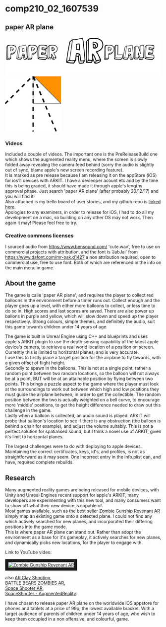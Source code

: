 # comp210_02_1607539

## paper AR plane

![logo](https://github.com/Stompyy/COMP210_2_interace_task/blob/master/PaperARplaneMobile/comp210/PARLogo.png)  
![app icon](https://github.com/Stompyy/COMP210_2_interace_task/blob/master/PaperARplaneMobile/comp210/PaperARplaneMobile/Pap180.png)  

### Videos

Included a couple of videos. The important one is the PreReleaseBuild one which shows the augmented reality menu, where the screen is slowly folded away revealing the camera feed behind (sorry the audio is slightly out of sync, blame apple's new screen recording feature).  
It is marked as pre release because I am releasing it on the appStore (iOS) for ios11 devices with ARKIT. I have a devleoper acount etc and by the time this is being graded, it should have made it through apple's lengthy approval phase. Just search 'paper AR plane' (after probably 20/12/17) and you will find it!  
Also attached is my trello board of user stories, and my github repo is [linked here](https://github.com/Stompyy/COMP210_2_interace_task).  
Apologies to any examiners, in order to release for iOS, I had to do all my development on a mac, so building on any other OS may not work. Then again it may! Please feel free to try.  

### Creative commons licenses

I sourced audio from https://www.bensound.com/ 'cute.wav', free to use on commercial projects with attribution, and the font is 'JabJai' from https://www.dafont.com/mr-oak.d1427 a non attribution required, open to commercial use, free to use font. Both of which are referenced in the info on the main menu in game.  

## About the game

The game is calle 'paper AR plane', and requires the player to collect red balloons in the environment before a timer runs out. Collect enough and the player goes up a level, with either more balloons to collect, or less time to do so in.  High scores and last scores are saved. There are also power up ballons in purple and yellow, which will slow down and speed up the player respectively.  Strong colours, simple themes, and definitely the audio, suit this game towards children under 14 years of age.

The game is built in Unreal Engine using C++ and blueprints and uses apple's ARKIT plugin to use the depth sensing capability of the latest apple device's camera, to retrieve a real world location of a position on screen. Currently this is limited to horizontal planes, and is very accurate.  
I use this to firstly place a target position for the airplane to fly towards, with a given offset of flight height.  
Secondly to spawn in the balloons. This is not at a single point, rather a random point between two random locations, so the balloon will not always be at a point, BUT will be at an attainable position by flying between two points. This brings a puzzle aspect to the game where the player must look at the surroundings to work out between which high and low positions they must guide the airplane between, in order to get the collectible. The random position between the two is actually weighted on a bell curve, to encourage more 'middle' positions, to get the height difference needed to draw out this challenge in the game.  
Lastly when a balloon is collected, an audio sound is played. ARKIT will probe that balloon's location to see if there is any obstruction (the balloon is behind a chair for example), and adjust the volume suitably. This is not a perfect solution for spatialised sound, but I think a novel use of ARKIT, given it's limit to horizontal planes.

The largest challenges were to do with deploying to apple devices.  Maintaining the correct certificates, keys, id's, and profiles, is not as straightforward as it may seem. One incorrect entry in the info.plist can, and have, required complete rebuilds.

## Research

Many augmented reality games are being released for mobile devices, with Unity and Unreal Engines recent support for apple's ARKIT, many developers are experimenting with this new tool, and many consumers want to show off what their new device is capable of.  
Most games available, such as the best seller [Zombie Gunship Revenant AR](https://itunes.apple.com/us/app/zombie-gunship-revenant-ar/id1254976492?mt=8) simply map an existing game onto a detected plane. I could not find any which actively searched for new planes, and incorporated their differing positions into the game mode.  
This is where paper AR plane can stand out. Rather than adopt the environment as a base for it's gameplay, it actively searches for new planes, and dynamically picks new locations, for the player to engage with.

Link to YouTube video:  

<a href="http://www.youtube.com/watch?feature=player_embedded&v=qPQuvQqKprQ" target="Zombie Gunship Revenant AR"><img src="http://img.youtube.com/vi/qPQuvQqKprQ/0.jpg" 
alt="Zombie Gunship Revenant AR" width="480" height="360" border="10" /></a>

also [AR Clay Shooting](https://itunes.apple.com/gb/app/ar-clay-shooting/id1253385830?mt=8),  
[BATTLE BEARS ZOMBIES AR](https://itunes.apple.com/us/app/battle-bears-zombies-ar/id326979430?mt=8),  
[Space Shooter AR](https://itunes.apple.com/us/app/space-shooter-ar/id963122285?mt=8),   
[SpaceShooter - AugmentedReality](https://itunes.apple.com/gb/app/spaceshooter-augmentedreality/id1247861098?mt=8).

I have chosen to release paper AR plane on the worldwide iOS appstore for phones and tablets at a price of 99p, the lowest available bracket. With a target audience of parents of children under 14 years of age, who wish to keep them occupied in a non offensive, and colourful, game.

